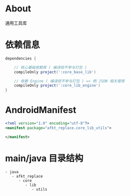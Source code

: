 
# About

通用工具库

# 依赖信息

```groovy
dependencies {

    // 核心基础依赖库 ( 编译但不参与打包 )
    compileOnly project(':core_base_lib')

    // 依赖 Engine ( 编译但不参与打包 ) => 例 JSON 相关使用
    compileOnly project(':core_lib_engine')
}
```

# AndroidManifest

```xml
<?xml version="1.0" encoding="utf-8"?>
<manifest package="afkt_replace.core_lib_utils">

</manifest>
```

# main/java 目录结构

```
- java                           
   - afkt_replace                
      - core                     
         - lib                   
            - utils              
```

